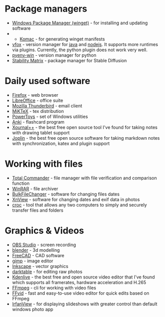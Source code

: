 # Package managers
- [Windows Package Manager (winget)](https://learn.microsoft.com/en-us/windows/package-manager/winget/) - for installing and updating software
- - [Komac](https://github.com/russellbanks/Komac) - for generating winget manifests
- [vfox](https://github.com/version-fox/vfox) - version manager for [java](https://github.com/version-fox/vfox-java) and [nodejs](https://github.com/version-fox/vfox-nodejs). It supports more runtimes via plugins. Currently, the python plugin does not work very well.
- [pyenv-win](https://github.com/pyenv-win/pyenv-win) - version manager for python
- [Stability Matrix](https://github.com/version-fox/vfox-nodejs) - package manager for Stable Diffusion

# Daily used software
- [Firefox](https://www.mozilla.org/en-US/firefox/new/) - web browser
- [LibreOffice](https://www.libreoffice.org) - office suite
- [Mozilla Thunderbird](https://www.thunderbird.net) - email client
- [MiKTeX](https://miktex.org) - tex distribution
- [PowerToys](https://learn.microsoft.com/en-us/windows/powertoys/) - set of Windows utilities
- [Anki](https://apps.ankiweb.net) - flashcard program
- [Xournal++](https://xournalpp.github.io) - the best free open source tool I've found for taking notes with drawing tablet support
- [Joplin](https://joplinapp.org/) - the best free open source software for taking markdown notes with synchronization, katex and plugin support

# Working with files
- [Total Commander](https://www.ghisler.com) - file manager with file verification and comparison function
- [WinRAR](https://www.win-rar.com) - file archiver
- [BulkFileChanger](https://bulkfilechanger.com/) - software for changing files dates
- [XnView](https://www.xnview.com/) - software for changing dates and exif data in photos
- [croc](github.com/schollz/croc) - tool that allows any two computers to simply and securely transfer files and folders

# Graphics & Videos
- [OBS Studio](https://obsproject.com) - screen recording
- [blender](https://www.blender.org) - 3d modelling
- [FreeCAD](https://www.freecad.org) - CAD software
- [gimp](https://www.gimp.org) - image editor
- [Inkscape](https://inkscape.org) - vector graphics
- [darktable](https://www.darktable.org) - for editing raw photos
- [Kdenlive](https://kdenlive.org) - the best free and open source video editor that I've found which supports all framerates, hardware acceleration and H.265
- [FFmpeg](https://ffmpeg.org/) - cli for working with video files
- [FFvid](https://github.com/docentYT/FFvid) - fast and easy-to-use video editor for quick edits based on FFmpeg 
- [IrfanView](https://www.irfanview.com/) - for displaying slideshows with greater control than default windows photo app

